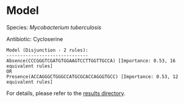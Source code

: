 
# Model

Species: *Mycobacterium tuberculosis*

Antibiotic: Cycloserine

```
Model (Disjunction - 2 rules):
------------------------------
Absence(CCCGGGTCGATGTGGAAGTCCTTGGTTGCCA) [Importance: 0.53, 16 equivalent rules]
OR
Presence(ACCAGGGCTGGGCCATGCGCACCAGGGTGCC) [Importance: 0.53, 12 equivalent rules]

```

For details, please refer to the [results directory](../../../../../results/scm_b/mycobacterium%20tuberculosis/cycloserine/repeat_10/).

